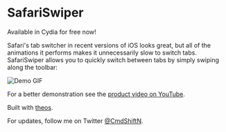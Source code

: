 # SafariSwiper
Available in Cydia for free now!

Safari's tab switcher in recent versions of iOS looks great, but all of the animations it performs makes it unnecessarily slow to switch tabs. SafariSwiper allows you to quickly switch between tabs by simply swiping along the toolbar: 

![Demo GIF](http://giant.gfycat.com/WideRelievedAdouri.gif)

For a better demonstration see the [product video on YouTube](https://www.youtube.com/watch?v=RWZwAwSYi1Q).

Built with [theos](https://github.com/DHowett/theos).

For updates, follow me on Twitter [@CmdShiftN](http://twitter.com/cmdshiftn).

